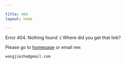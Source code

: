 ```yaml
---

title: 404
layout: home

---
```


Error 404. Nothing found :( Where did you get that link?

Please go to [homepage](/) or email me:

    wangjiezhe@gmail.com

